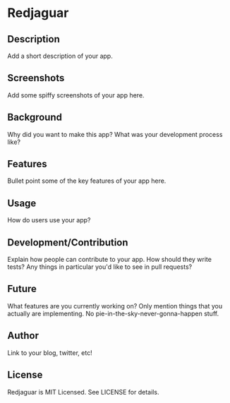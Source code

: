 # Redjaguar

## Description

Add a short description of your app.

## Screenshots

Add some spiffy screenshots of your app here.

## Background

Why did you want to make this app? What was your development process
like?

## Features

Bullet point some of the key features of your app here.

## Usage

How do users use your app?

## Development/Contribution

Explain how people can contribute to your app. How should they write tests?
Any things in particular you'd like to see in pull requests?

## Future

What features are you currently working on? Only mention things that you
actually are implementing. No pie-in-the-sky-never-gonna-happen stuff.

## Author

Link to your blog, twitter, etc!

## License

Redjaguar is MIT Licensed. See LICENSE for details.